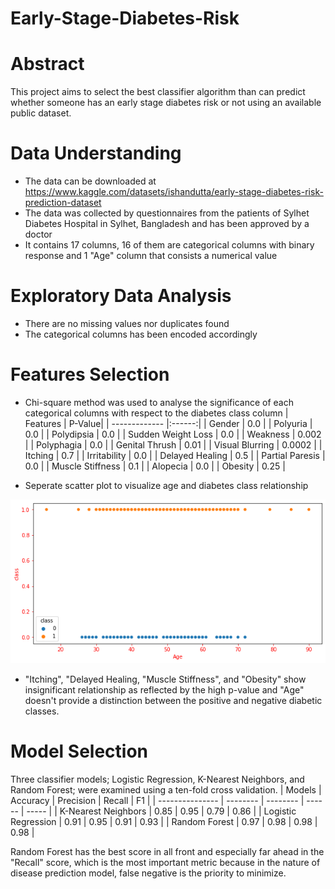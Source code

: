 # Early-Stage-Diabetes-Risk

# Abstract
This project aims to select the best classifier algorithm than can predict whether someone has an early stage diabetes risk or not using an available public dataset.

# Data Understanding
* The data can be downloaded at 
  https://www.kaggle.com/datasets/ishandutta/early-stage-diabetes-risk-prediction-dataset
* The data was collected by questionnaires from the patients of Sylhet Diabetes Hospital in Sylhet, Bangladesh 
  and has been approved by a doctor
* It contains 17 columns, 16 of them are categorical columns with binary response and 1 "Age" column that consists a numerical value

# Exploratory Data Analysis
* There are no missing values nor duplicates found
* The categorical columns has been encoded accordingly


# Features Selection
* Chi-square method was used to analyse the significance of each categorical columns with respect to the diabetes class column
  | Features             | P-Value|
  | -------------        |:------:|
  | Gender               | 0.0    |
  | Polyuria             | 0.0    |
  | Polydipsia           | 0.0    |
  | Sudden Weight Loss   | 0.0    |
  | Weakness             | 0.002  |
  | Polyphagia           | 0.0    |
  | Genital Thrush       | 0.01   |
  | Visual Blurring      | 0.0002 |
  | Itching              | 0.7    |
  | Irritability         | 0.0    |
  | Delayed Healing      | 0.5    |
  | Partial Paresis      | 0.0    |
  | Muscle Stiffness     | 0.1    |
  | Alopecia             | 0.0    |
  | Obesity              | 0.25   | 
 
* Seperate scatter plot to visualize age and diabetes class relationship
 
![age](age-class-scatter.png)

* "Itching", "Delayed Healing, "Muscle Stiffness", and "Obesity" show insignificant relationship as reflected by the high p-value and "Age" doesn't provide a distinction between the positive and negative diabetic classes.

# Model Selection
  Three classifier models; Logistic Regression, K-Nearest Neighbors, and Random Forest; were examined using a ten-fold cross validation. 
  | Models              | Accuracy | Precision | Recall | F1    |
  | ---------------     | -------- | --------  | ------ | ----- |
  | K-Nearest Neighbors | 0.85     | 0.95      | 0.79   | 0.86  |
  | Logistic Regression | 0.91     | 0.95      | 0.91   | 0.93  |
  | Random Forest       | 0.97     | 0.98      | 0.98   | 0.98  |
  
  Random Forest has the best score in all front and especially far ahead in the "Recall" score, which is the most important metric because in the nature of disease prediction model, false negative is the priority to minimize.
 
  
  
  
  
  
  
